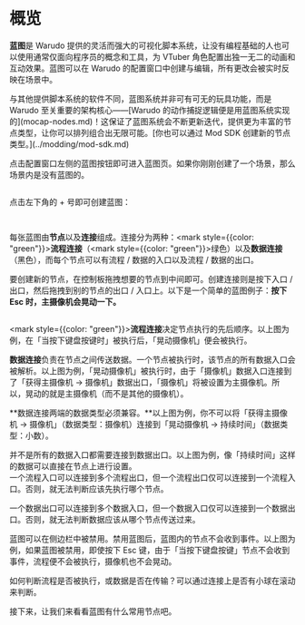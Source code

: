 # 概览

**蓝图**是 Warudo 提供的灵活而强大的可视化脚本系统，让没有编程基础的人也可以使用通常仅面向程序员的概念和工具，为 VTuber 角色配置出独一无二的动画和互动效果。蓝图可以在 Warudo 的配置窗口中创建与编辑，所有更改会被实时反映在场景中。

<div className="hint hint-success">
与其他提供脚本系统的软件不同，蓝图系统并非可有可无的玩具功能，而是 Warudo 至关重要的架构核心——[Warudo 的动作捕捉逻辑便是用蓝图系统实现的](mocap-nodes.md)！这保证了蓝图系统会不断更新迭代，提供更为丰富的节点类型，让你可以排列组合出无限可能。[你也可以通过 Mod SDK 创建新的节点类型。](../modding/mod-sdk.md)
</div>

点击配置窗口左侧的蓝图按钮即可进入蓝图页。如果你刚刚创建了一个场景，那么场景内是没有蓝图的。

<figure><img src="/images/image(1)(1)(1)(1).png" alt="" /><figcaption></figcaption></figure>

点击左下角的 + 号即可创建蓝图：

<figure><img src="/images/image(2)(1)(2)(1).png" alt="" /><figcaption></figcaption></figure>

<figure><img src="/images/image(5)(1)(1)(1)(1).png" alt="" /><figcaption></figcaption></figure>

每张蓝图由**节点**以及**连接**组成。连接分为两种：<mark style={{color: "green"}}>**流程连接**</mark>（<mark style={{color: "green"}}>绿色</mark>）以及**数据连接**（黑色），而每个节点可以有流程 / 数据的入口以及流程 / 数据的出口。

要创建新的节点，在控制板拖拽想要的节点到中间即可。创建连接则是按下入口 / 出口，然后拖拽到别的节点的出口 / 入口上。以下是一个简单的蓝图例子：**按下 Esc 时，主摄像机会晃动一下。**

<figure><img src="/images/image(4)(1)(1).png" alt="" /><figcaption></figcaption></figure>

<mark style={{color: "green"}}>**流程连接**</mark>决定节点执行的先后顺序。以上图为例，在「当按下键盘按键时」被执行后，「晃动摄像机」便会被执行。

**数据连接**负责在节点之间传送数据。一个节点被执行时，该节点的所有数据入口会被解析。以上图为例，「晃动摄像机」被执行时，由于「摄像机」数据入口连接到了「获得主摄像机 -> 摄像机」数据出口，「摄像机」将被设置为主摄像机。所以，晃动的就是主摄像机（而不是其他的摄像机）。

**数据连接两端的数据类型必须兼容。**以上图为例，你不可以将「获得主摄像机 -> 摄像机」（数据类型：摄像机）连接到「晃动摄像机 -> 持续时间」（数据类型：小数）。

<div className="hint hint-success">
并不是所有的数据入口都需要连接到数据出口。以上图为例，像「持续时间」这样的数据可以直接在节点上进行设置。
</div>

<div className="hint hint-info">
一个流程入口可以连接到多个流程出口，但一个流程出口仅可以连接到一个流程入口。否则，就无法判断应该先执行哪个节点。

一个数据出口可以连接到多个数据入口，但一个数据入口仅可以连接到一个数据出口。否则，就无法判断数据应该从哪个节点传送过来。
</div>

蓝图可以在侧边栏中被禁用。禁用蓝图后，蓝图内的节点不会收到事件。以上图为例，如果蓝图被禁用，即使按下 Esc 键，由于「当按下键盘按键」节点不会收到事件，流程便不会被执行，摄像机也不会晃动。

<div className="hint hint-info">
如何判断流程是否被执行，或数据是否在传输？可以通过连接上是否有小球在滚动来判断。

<img src="/images/image(6)(1)(1)(1).png" alt="" data-size="original" />
</div>

接下来，让我们来看看蓝图有什么常用节点吧。
